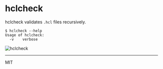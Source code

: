 # hclcheck

hclcheck validates `.hcl` files recursively.

```
$ hclcheck --help
Usage of hclcheck:
  -v	verbose
```  


![hclcheck](https://user-images.githubusercontent.com/4232165/92725200-baa94e80-f3a6-11ea-83b4-76a252c24676.png)

---
MIT
